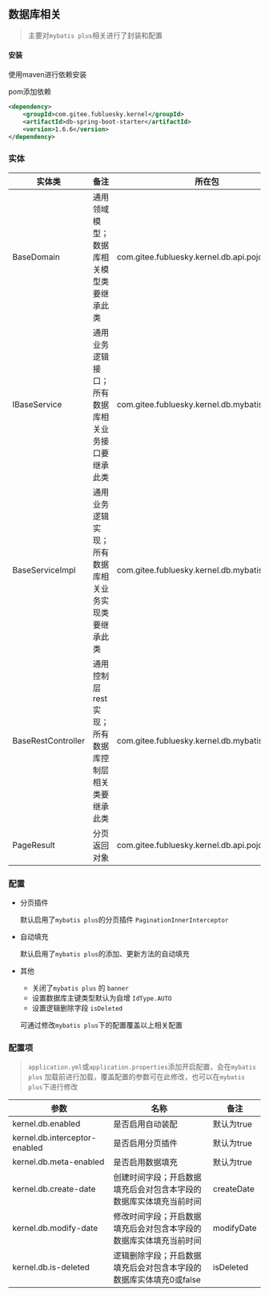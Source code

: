 ## 数据库相关

> 主要对`mybatis plus`相关进行了封装和配置

#### 安装
使用maven进行依赖安装

pom添加依赖

```xml
<dependency>
    <groupId>com.gitee.fubluesky.kernel</groupId>
    <artifactId>db-spring-boot-starter</artifactId>
    <version>1.6.6</version>
</dependency>
```

### 实体

| 实体类             | 备注                                                   | 所在包                                         |
| ------------------ | ------------------------------------------------------ | ---------------------------------------------- |
| BaseDomain         | 通用领域模型；数据库相关模型类要继承此类               | com.gitee.fubluesky.kernel.db.api.pojo.domain  |
| IBaseService       | 通用业务逻辑接口；所有数据库相关业务接口要继承此类     | com.gitee.fubluesky.kernel.db.mybatisplus.pojo |
| BaseServiceImpl    | 通用业务逻辑实现；所有数据库相关业务实现类要继承此类   | com.gitee.fubluesky.kernel.db.mybatisplus.pojo |
| BaseRestController | 通用控制层 rest 实现；所有数据库控制层相关类要继承此类 | com.gitee.fubluesky.kernel.db.mybatisplus.pojo |
| PageResult         | 分页返回对象                                           | com.gitee.fubluesky.kernel.db.api.pojo.page    |

### 配置

- 分页插件

  默认启用了`mybatis plus`的分页插件 `PaginationInnerInterceptor`

- 自动填充

  默认启用了`mybatis plus`的添加、更新方法的自动填充

- 其他

  - 关闭了`mybatis plus` 的 `banner`
  - 设置数据库主键类型默认为自增 `IdType.AUTO`
  - 设置逻辑删除字段 `isDeleted`

  可通过修改`mybatis plus`下的配置覆盖以上相关配置

### 配置项

> ```application.yml```或```application.properties```添加开启配置，会在`mybatis plus` 加载前进行加载，覆盖配置的参数可在此修改，也可以在`mybatis plus`下进行修改

| 参数                           | 名称                           | 备注                                     |
| ------------------------------ | ------------------------------ | ---------------------------------------- |
| kernel.db.enabled  | 是否启用自动装配               | 默认为true                          |
| kernel.db.interceptor-enabled | 是否启用分页插件                                             | 默认为true |
| kernel.db.meta-enabled | 是否启用数据填充 | 默认为true |
| kernel.db.create-date | 创建时间字段；开启数据填充后会对包含本字段的数据库实体填充当前时间 | createDate |
| kernel.db.modify-date | 修改时间字段；开启数据填充后会对包含本字段的数据库实体填充当前时间 | modifyDate |
| kernel.db.is-deleted | 逻辑删除字段；开启数据填充后会对包含本字段的数据库实体填充0或false | isDeleted |